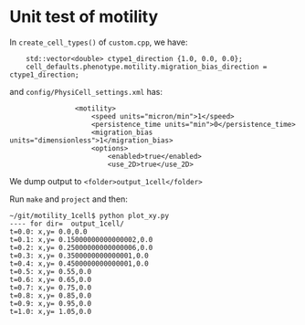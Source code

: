 # Unit test of motility

In `create_cell_types()` of `custom.cpp`, we have:
```
    std::vector<double> ctype1_direction {1.0, 0.0, 0.0};
    cell_defaults.phenotype.motility.migration_bias_direction = ctype1_direction;
```
and `config/PhysiCell_settings.xml` has:
```
                <motility>
                    <speed units="micron/min">1</speed>
                    <persistence_time units="min">0</persistence_time>
                    <migration_bias units="dimensionless">1</migration_bias>
                    <options>
                        <enabled>true</enabled>
                        <use_2D>true</use_2D>
```

We dump output to `<folder>output_1cell</folder>`

Run `make` and `project` and then:
```
~/git/motility_1cell$ python plot_xy.py 
---- for dir=  output_1cell/
t=0.0: x,y= 0.0,0.0
t=0.1: x,y= 0.15000000000000002,0.0
t=0.2: x,y= 0.25000000000000006,0.0
t=0.3: x,y= 0.3500000000000001,0.0
t=0.4: x,y= 0.4500000000000001,0.0
t=0.5: x,y= 0.55,0.0
t=0.6: x,y= 0.65,0.0
t=0.7: x,y= 0.75,0.0
t=0.8: x,y= 0.85,0.0
t=0.9: x,y= 0.95,0.0
t=1.0: x,y= 1.05,0.0
```
